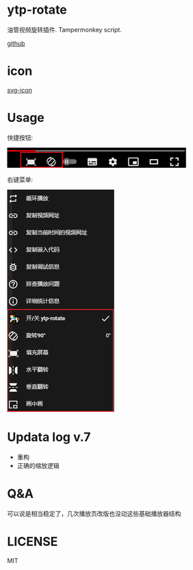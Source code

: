 # ytp-rotate
油管视频旋转插件.  Tampermonkey script.

[github](https://github.com/zhzLuke96/ytp-rotate/)

# icon
[svg-icon](https://github.com/leungwensen/svg-icon)

# Usage
快捷按钮:

![button](https://github.com/zhzLuke96/ytp-rotate/raw/master/docs/btns.png)

右键菜单:

![menu](https://github.com/zhzLuke96/ytp-rotate/raw/master/docs/menu.png)

# Updata log v.7
- 重构
- 正确的缩放逻辑

# Q&A
可以说是相当稳定了，几次播放页改版也没动这些基础播放器结构

# LICENSE
MIT
